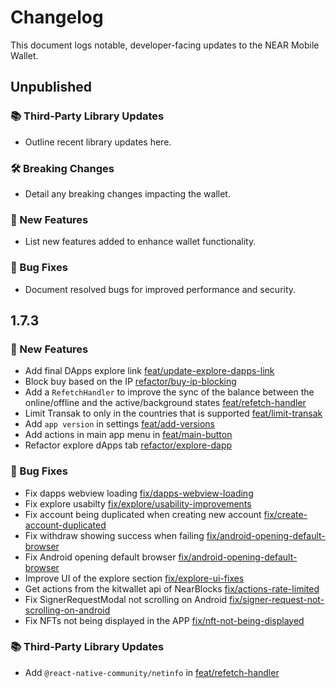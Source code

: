 # Changelog

This document logs notable, developer-facing updates to the NEAR Mobile Wallet.

## Unpublished

### 📚 Third-Party Library Updates

-   Outline recent library updates here.

### 🛠 Breaking Changes

-   Detail any breaking changes impacting the wallet.

### 🎉 New Features

-   List new features added to enhance wallet functionality.

### 🐛 Bug Fixes

-   Document resolved bugs for improved performance and security.

## 1.7.3

### 🎉 New Features

-   Add final DApps explore link [feat/update-explore-dapps-link](https://github.com/Peersyst/near-mobile-wallet/pull/550)
-   Block buy based on the IP [refactor/buy-ip-blocking](https://github.com/Peersyst/near-mobile-wallet/pull/549)
-   Add a `RefetchHandler` to improve the sync of the balance between the online/offline and the active/background states [feat/refetch-handler](https://github.com/Peersyst/near-mobile-wallet/pull/541)
-   Limit Transak to only in the countries that is supported [feat/limit-transak](https://github.com/Peersyst/near-mobile-wallet/pull/539)
-   Add `app version` in settings [feat/add-versions](https://github.com/Peersyst/near-mobile-wallet/pull/536)
-   Add actions in main app menu in [feat/main-button](https://github.com/Peersyst/near-mobile-wallet/pull/535)
-   Refactor explore dApps tab [refactor/explore-dapp](https://github.com/Peersyst/near-mobile-wallet/pull/533)

### 🐛 Bug Fixes

-   Fix dapps webview loading [fix/dapps-webview-loading](https://github.com/Peersyst/near-mobile-wallet/pull/548)
-   Fix explore usabilty [fix/explore/usability-improvements](https://github.com/Peersyst/near-mobile-wallet/pull/547)
-   Fix account being duplicated when creating new account [fix/create-account-duplicated](https://github.com/Peersyst/near-mobile-wallet/pull/546)
-   Fix withdraw showing success when failing [fix/android-opening-default-browser](https://github.com/Peersyst/near-mobile-wallet/pull/545)
-   Fix Android opening default browser [fix/android-opening-default-browser](https://github.com/Peersyst/near-mobile-wallet/pull/544)
-   Improve UI of the explore section [fix/explore-ui-fixes](https://github.com/Peersyst/near-mobile-wallet/pull/543)
-   Get actions from the kitwallet api of NearBlocks [fix/actions-rate-limited](https://github.com/Peersyst/near-mobile-wallet/pull/540)
-   Fix SignerRequestModal not scrolling on Android [fix/signer-request-not-scrolling-on-android](https://github.com/Peersyst/near-mobile-wallet/pull/538)
-   Fix NFTs not being displayed in the APP [fix/nft-not-being-displayed](https://github.com/Peersyst/near-mobile-wallet/pull/537)

### 📚 Third-Party Library Updates

-   Add `@react-native-community/netinfo` in [feat/refetch-handler](https://github.com/Peersyst/near-mobile-wallet/pull/541)
